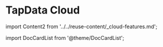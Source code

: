 # TapData Cloud

import Content2 from '../../reuse-content/_cloud-features.md';

<Content2 />



import DocCardList from '@theme/DocCardList';

<DocCardList />
